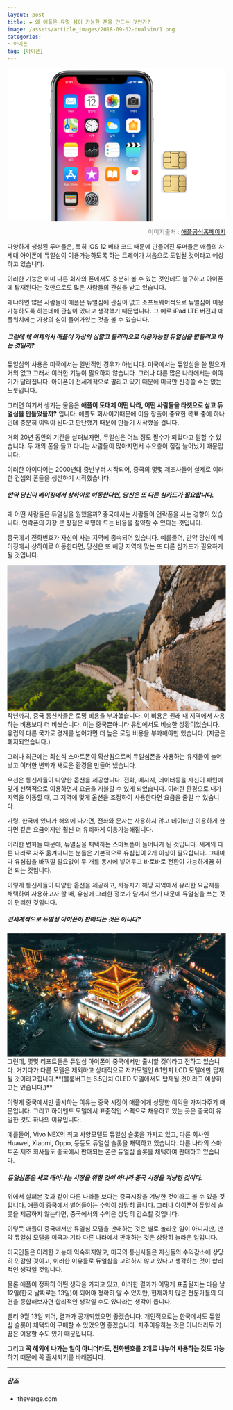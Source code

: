 ```yaml
---  
layout: post  
title: ✚ 왜 애플은 듀얼 심이 가능한 폰을 만드는 것인가?
image: /assets/article_images/2018-09-02-dualsim/1.png
categories:
- 아이폰
tag: [아이폰]
---  
```

<div class="markdown-image">
<img src="/assets/article_images/2018-09-02-dualsim/1.png" alt="" align="middle"/><p style="text-align:right;  color:#878787"> 이미지출처 : <a href="https://developer.apple.com/homekit/"> 애플공식홈페이지 </a></p> </div>
<p class="drop-korean">
다양하게 생성된 루머들은, 특히 iOS 12 베타 코드 때문에 만들어진 루머들은 애플의 차세대 아이폰에 듀얼심이 이용가능하도록 하는 트레이가 처음으로 도입될 것이라고 예상하고 있습니다.
</p>

이러한 기능은 이미 다른 회사의 폰에서도 충분히 볼 수 있는 것인데도 불구하고 아이폰에 탑재된다는 것만으로도 많은 사람들의 관심을 받고 있습니다.

왜냐하면 많은 사람들이 애플은 듀얼심에 관심이 없고 소프트웨어적으로 듀얼심이 이용가능하도록 하는데에 관심이 있다고 생각했기 때문입니다. 그 예로 iPad LTE 버전과 애플워치에는 가상의 심이 들어가있는 것을 볼 수 있습니다.

##### 그런데 왜 이제와서 애플이 가상의 심말고 물리적으로 이용가능한 듀얼심을 만들려고 하는 것일까?

듀얼심의 사용은 미국에서는 일반적인 경우가 아닙니다. 미국에서는 듀얼심을 쓸 필요가 거의 없고 그래서 이러한 기능이 필요하지 않습니다. 그러나 다른 많은 나라에서는 이야기가 달라집니다. 아이폰이 전세계적으로 팔리고 있기 때문에 미국만 신경쓸 수는 없는 노릇입니다.

그러면 여기서 생기는 물음은 **애플이 도대체 어떤 나라, 어떤 사람들을 타겟으로 삼고 듀얼심을 만들었을까?** 입니다. 애플도 회사이기때문에 이윤 창출이 중요한 목표 중에 하나인데 충분히 이익이 된다고 판단했기 때문에 만들기 시작했을 겁니다.

거의 20년 동안의 기간을 살펴보자면, 듀얼심은 어느 정도 필수가 되었다고 말할 수 있습니다. 두 개의 폰을 들고 다니는 사람들이 많아지면서 수요층이 점점 늘어났기 때문입니다.

이러한 아이디어는 2000년대 중반부터 시작되어, 중국의 몇몇 제조사들이 실제로 이러한 컨셉의 폰들을 생산하기 시작했습니다.

##### 만약 당신이 베이징에서 상하이로 이동한다면, 당신은 또 다른 심카드가 필요합니다.

왜 어떤 사람들은 듀얼심을 원했을까? 중국에서는 사람들이 언락폰을 사는 경향이 있습니다. 언락폰의 가장 큰 장점은 로밍에 드는 비용을 절약할 수 있다는 것입니다.

중국에서 전화번호가 자신이 사는 지역에 종속되어 있습니다. 예를들어, 만약 당신이 베이징에서 상하이로 이동한다면, 당신은 또 해당 지역에 맞는 또 다른 심카드가 필요하게 될 것입니다.
<div class="markdown-image">
<img src="/assets/article_images/2018-09-02-dualsim/3.jpg" alt="" align="middle"/></div>
작년까지, 중국 통신사들은 로밍 비용을 부과했습니다. 이 비용은 원래 내 지역에서 사용하는 비용보다 더 비쌌습니다. 이는 중국뿐아니라 유럽에서도 비슷한 상황이었습니다. 유럽의 다른 국가로 경계를 넘어가면 더 높은 로밍 비용을 부과해야만 했습니다. (지금은 폐지되었습니다.)

그러나 최근에는 최신식 스마트폰이 확산됨으로써 듀얼심폰을 사용하는 유저들이 늘어났고 이러한 변화가 새로운 환경을 만들어 냈습니다.

우선은 통신사들이 다양한 옵션을 제공합니다. 전화, 메시지, 데이터등을 자신이 패턴에 맞게 선택적으로 이용하면서 요금을 지불할 수 있게 되었습니다. 이러한 환경으로 내가 지역을 이동할 때, 그 지역에 맞게 옵션을 조정하여 사용한다면 요금을 줄일 수 있습니다.

가령, 한국에 있다가 해외에 나가면, 전화와 문자는 사용하지 않고 데이터만 이용하게 한다면 같은 요금이지만 훨씬 더 유리하게 이용가능해집니다.

이러한 변화들 때문에, 듀얼심을 채택하는 스마트폰이 늘어나게 된 것입니다. 세계의 다른 나라로 자주 옮겨다니는 분들은 기본적으로 유심칩이 2개 이상이 필요합니다. 그때마다 유심칩을 바꿔낄 필요없이 두 개를 동시에 넣어두고 바로바로 전환이 가능하게끔 하면 되는 것입니다.

이렇게 통신사들이 다양한 옵션을 제공하고, 사용자가 해당 지역에서 유리한 요금제를 채택하여 사용하고자 할 때, 유심에 그러한 정보가 담겨져 있기 때문에 듀얼심을 쓰는 것이 편리한 것입니다.

##### 전세계적으로 듀얼심 아이폰이 판매되는 것은 아니다?
<div class="markdown-image">
<img src="/assets/article_images/2018-09-02-dualsim/2.jpg" alt="" align="middle"/></div>
그런데, 몇몇 리포트들은 듀얼심 아이폰이 중국에서만 출시할 것이라고 전하고 있습니다. 거기다가 다른 모델은 제외하고 상대적으로 저가모델인 6.1인치 LCD 모델에만 탑재될 것이라고힙니다.**(블룸버그는 6.5인치 OLED 모델에서도 탑재될 것이라고 예상하고는 있습니다.)**

이렇게 중국에서만 출시하는 이유는 중국 시장이 애플에게 상당한 이익을 가져다주기 때문입니다. 그리고 하이엔드 모델에서 표준적인 스펙으로 채용하고 있는 곳은 중국이 유일한 것도 하나의 이유입니다.

예를들어, Vivo NEX의 최고 사양모델도 듀얼심 슬롯을 가지고 있고, 다른 회사인 Huawei, Xiaomi, Oppo, 등등도 듀얼심 슬롯을 채택하고 있습니다. 다른 나라의 스마트폰 제조 회사들도 중국에서 판매되는 폰은 듀얼심 슬롯을 채택하여 판매하고 있습니다.

##### 듀얼심폰은 새로 태어나는 시장을 위한 것이 아니라 중국 시장을 겨냥한 것이다.

위에서 살펴본 것과 같이 다른 나라들 보다는 중국시장을 겨냥한 것이라고 볼 수 있을 것입니다. 애플이 중국에서 벌어들이는 수익이 상당히 큽니다. 그러나 아이폰이 듀얼심 슬롯을 제공하지 않는다면, 중국에서의 수익은 상당히 감소할 것입니다.

이렇듯 애플이 중국에서만 듀얼심 모델을 판매하는 것은 별로 놀라운 일이 아니지만, 만약 듀얼심 모델을 미국과 기타 다른 나라에서 판매하는 것은 상당히 놀라운 일입니다.

미국인들은 이러한 기능에 익숙하지않고, 미국의 통신사들은 자신들의 수익감소에 상당히 민감할 것이고, 이러한 이유들로 듀얼심을 고려하지 않고 있다고 생각하는 것이 합리적인 생각일 것입니다.

물론 애플이 정확히 어떤 생각을 가지고 있고, 이러한 결과가 어떻게 표출될지는 다음 날 12일(한국 날짜로는 13일)이 되어야 정확히 알 수 있지만, 현재까지 많은 전문가들의 의견을 종합해보자면 합리적인 생각일 수도 있다라는 생각이 듭니다.

빨리 9월 13일 되어, 결과가 공개되었으면 좋겠습니다. 개인적으로는 한국에서도 듀얼심 슬롯이 채택되어 구매할 수 있었으면 좋겠습니다. 자주이용하는 것은 아니더라두 가끔은 이용할 수도 있기 때문입니다.

그리고 **꼭 해외에 나가는 일이 아니더라도, 전화번호를 2개로 나누어 사용하는 것도 가능**하기 때문에 꼭 출시되기를 바래봅니다.

---
##### 참조
* theverge.com

